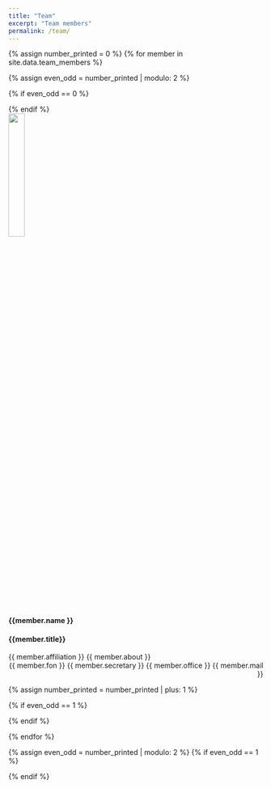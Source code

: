 ```yaml
---
title: "Team"
excerpt: "Team members"
permalink: /team/
---
```

{% assign number_printed = 0 %}
{% for member in site.data.team_members %}

{% assign even_odd = number_printed | modulo: 2 %}

{% if even_odd == 0 %}


 <div class="row">
 {% endif %}
  <div class="column">
    <a href="{{member.url}}">
    <img src="{{ site.url }}{{ site.baseurl }}/images/teampic/{{ member.photo }}" class="img-responsive center-block" width="25%">
    </a>
  <br>
  </div>
  <div class="column">
      <h4><b>{{member.name }}</b></h4>
      <h4>{{member.title}}</h4>
      {{ member.affiliation }}
      {{ member.about }}
  </div>
  <div class="column" align="right">
    {{ member.fon }}
    {{ member.secretary }}
    {{ member.office }}
    {{ member.mail }}
  </div>
</div> 


{% assign number_printed = number_printed | plus: 1 %}

{% if even_odd == 1 %}
</div>
{% endif %}

{% endfor %}

{% assign even_odd = number_printed | modulo: 2 %}
{% if even_odd == 1 %}
</div>
{% endif %}
